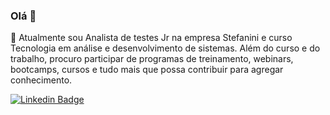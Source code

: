 ### Olá 👋

🤔 Atualmente sou Analista de testes Jr na empresa Stefanini e curso Tecnologia em análise e desenvolvimento de sistemas. Além do curso e do trabalho, procuro participar de programas de treinamento, webinars, bootcamps, cursos e tudo mais que possa contribuir para agregar conhecimento.
 
[![Linkedin Badge](https://img.shields.io/badge/-LinkedIn-blue?style=flat-square&logo=Linkedin&logoColor=white&link=https://www.linkedin.com/in/adriana-vilar/)](https://www.linkedin.com/in/adriana-vilar/)

<!--
**adrianaVilar/adrianaVilar** is a ✨ _special_ ✨ repository because its `README.md` (this file) appears on your GitHub profile.

Here are some ideas to get you started:

- 🔭 I’m currently working on ...
- 🌱 I’m currently learning ...
- 👯 I’m looking to collaborate on ...
- 🤔 I’m looking for help with ...
- 💬 Ask me about ...
- 📫 How to reach me: ...
- 😄 Pronouns: ...
- ⚡ Fun fact: ...
-->
